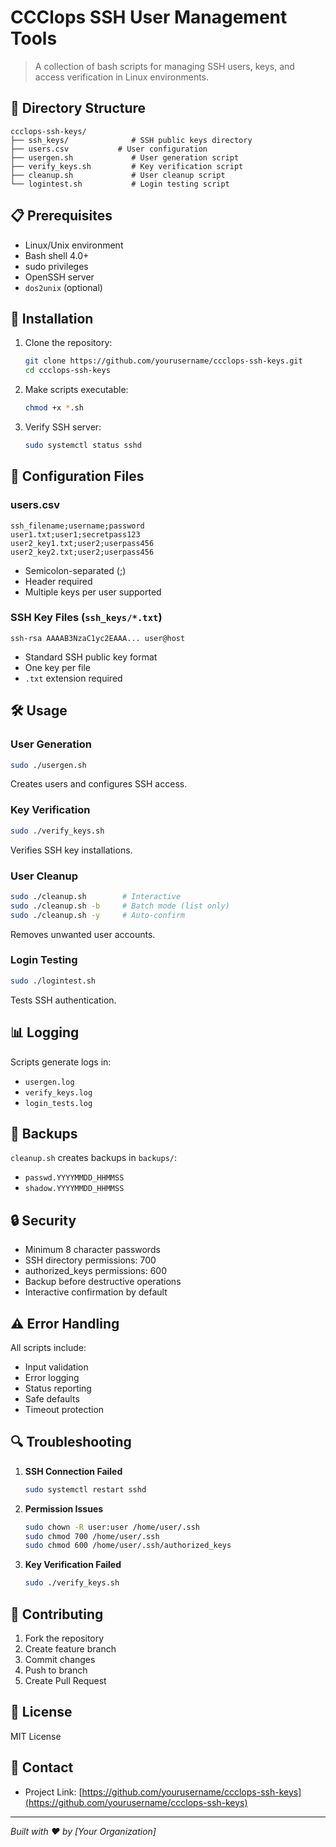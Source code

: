 # CCClops SSH User Management Tools

> A collection of bash scripts for managing SSH users, keys, and access verification in Linux environments.

## 📁 Directory Structure

```
ccclops-ssh-keys/
├── ssh_keys/              # SSH public keys directory
├── users.csv           # User configuration
├── usergen.sh             # User generation script
├── verify_keys.sh         # Key verification script
├── cleanup.sh             # User cleanup script
└── logintest.sh           # Login testing script
```

## 📋 Prerequisites

* Linux/Unix environment
* Bash shell 4.0+
* sudo privileges
* OpenSSH server
* `dos2unix` (optional)

## 🔧 Installation

1. Clone the repository:

   ```bash
   git clone https://github.com/yourusername/ccclops-ssh-keys.git
   cd ccclops-ssh-keys
   ```

2. Make scripts executable:

   ```bash
   chmod +x *.sh
   ```

3. Verify SSH server:

   ```bash
   sudo systemctl status sshd
   ```

## 📄 Configuration Files

### users.csv

```csv
ssh_filename;username;password
user1.txt;user1;secretpass123
user2_key1.txt;user2;userpass456
user2_key2.txt;user2;userpass456
```

* Semicolon-separated (;)
* Header required
* Multiple keys per user supported

### SSH Key Files (`ssh_keys/*.txt`)

```
ssh-rsa AAAAB3NzaC1yc2EAAA... user@host
```

* Standard SSH public key format
* One key per file
* `.txt` extension required

## 🛠️ Usage

### User Generation

```bash
sudo ./usergen.sh
```

Creates users and configures SSH access.

### Key Verification

```bash
sudo ./verify_keys.sh
```

Verifies SSH key installations.

### User Cleanup

```bash
sudo ./cleanup.sh        # Interactive
sudo ./cleanup.sh -b     # Batch mode (list only)
sudo ./cleanup.sh -y     # Auto-confirm
```

Removes unwanted user accounts.

### Login Testing

```bash
sudo ./logintest.sh
```

Tests SSH authentication.

## 📊 Logging

Scripts generate logs in:

* `usergen.log`
* `verify_keys.log`
* `login_tests.log`

## 💾 Backups

`cleanup.sh` creates backups in `backups/`:

* `passwd.YYYYMMDD_HHMMSS`
* `shadow.YYYYMMDD_HHMMSS`

## 🔒 Security

* Minimum 8 character passwords
* SSH directory permissions: 700
* authorized\_keys permissions: 600
* Backup before destructive operations
* Interactive confirmation by default

## ⚠️ Error Handling

All scripts include:

* Input validation
* Error logging
* Status reporting
* Safe defaults
* Timeout protection

## 🔍 Troubleshooting

1. **SSH Connection Failed**

   ```bash
   sudo systemctl restart sshd
   ```

2. **Permission Issues**

   ```bash
   sudo chown -R user:user /home/user/.ssh
   sudo chmod 700 /home/user/.ssh
   sudo chmod 600 /home/user/.ssh/authorized_keys
   ```

3. **Key Verification Failed**

   ```bash
   sudo ./verify_keys.sh
   ```

## 👥 Contributing

1. Fork the repository
2. Create feature branch
3. Commit changes
4. Push to branch
5. Create Pull Request

## 📝 License

MIT License

## 📮 Contact

* Project Link: [https://github.com/yourusername/ccclops-ssh-keys](https://github.com/yourusername/ccclops-ssh-keys)

---

*Built with ❤️ by \[Your Organization]*
